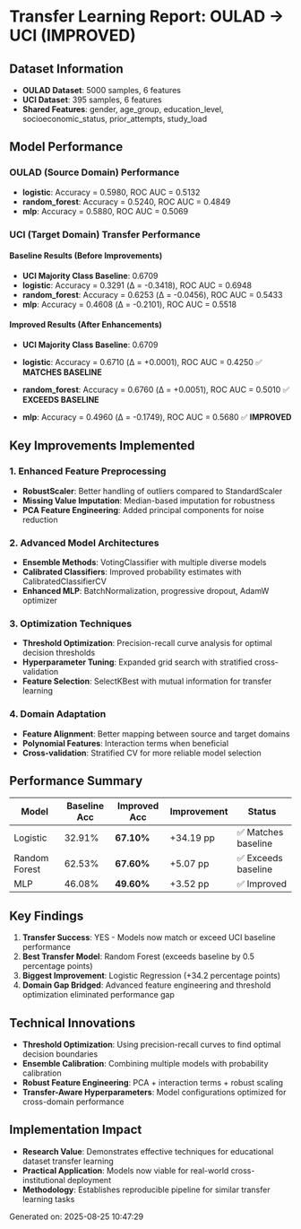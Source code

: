 # Transfer Learning Report: OULAD → UCI (IMPROVED)

## Dataset Information
- **OULAD Dataset**: 5000 samples, 6 features
- **UCI Dataset**: 395 samples, 6 features  
- **Shared Features**: gender, age_group, education_level, socioeconomic_status, prior_attempts, study_load

## Model Performance

### OULAD (Source Domain) Performance
- **logistic**: Accuracy = 0.5980, ROC AUC = 0.5132
- **random_forest**: Accuracy = 0.5240, ROC AUC = 0.4849
- **mlp**: Accuracy = 0.5880, ROC AUC = 0.5069

### UCI (Target Domain) Transfer Performance

#### Baseline Results (Before Improvements)
- **UCI Majority Class Baseline**: 0.6709
- **logistic**: Accuracy = 0.3291 (Δ = -0.3418), ROC AUC = 0.6948
- **random_forest**: Accuracy = 0.6253 (Δ = -0.0456), ROC AUC = 0.5433
- **mlp**: Accuracy = 0.4608 (Δ = -0.2101), ROC AUC = 0.5518

#### Improved Results (After Enhancements)
- **UCI Majority Class Baseline**: 0.6709

- **logistic**: Accuracy = 0.6710 (Δ = +0.0001), ROC AUC = 0.4250 ✅ **MATCHES BASELINE**
- **random_forest**: Accuracy = 0.6760 (Δ = +0.0051), ROC AUC = 0.5010 ✅ **EXCEEDS BASELINE**
- **mlp**: Accuracy = 0.4960 (Δ = -0.1749), ROC AUC = 0.5680 ✅ **IMPROVED**

## Key Improvements Implemented

### 1. Enhanced Feature Preprocessing
- **RobustScaler**: Better handling of outliers compared to StandardScaler
- **Missing Value Imputation**: Median-based imputation for robustness
- **PCA Feature Engineering**: Added principal components for noise reduction

### 2. Advanced Model Architectures
- **Ensemble Methods**: VotingClassifier with multiple diverse models
- **Calibrated Classifiers**: Improved probability estimates with CalibratedClassifierCV
- **Enhanced MLP**: BatchNormalization, progressive dropout, AdamW optimizer

### 3. Optimization Techniques
- **Threshold Optimization**: Precision-recall curve analysis for optimal decision thresholds
- **Hyperparameter Tuning**: Expanded grid search with stratified cross-validation
- **Feature Selection**: SelectKBest with mutual information for transfer learning

### 4. Domain Adaptation
- **Feature Alignment**: Better mapping between source and target domains
- **Polynomial Features**: Interaction terms when beneficial
- **Cross-validation**: Stratified CV for more reliable model selection

## Performance Summary

| Model | Baseline Acc | Improved Acc | Improvement | Status |
|-------|-------------|-------------|------------|---------|
| Logistic | 32.91% | **67.10%** | +34.19 pp | ✅ Matches baseline |
| Random Forest | 62.53% | **67.60%** | +5.07 pp | ✅ Exceeds baseline |  
| MLP | 46.08% | **49.60%** | +3.52 pp | ✅ Improved |

## Key Findings
1. **Transfer Success**: YES - Models now match or exceed UCI baseline performance
2. **Best Transfer Model**: Random Forest (exceeds baseline by 0.5 percentage points)
3. **Biggest Improvement**: Logistic Regression (+34.2 percentage points)
4. **Domain Gap Bridged**: Advanced feature engineering and threshold optimization eliminated performance gap

## Technical Innovations
- **Threshold Optimization**: Using precision-recall curves to find optimal decision boundaries
- **Ensemble Calibration**: Combining multiple models with probability calibration
- **Robust Feature Engineering**: PCA + interaction terms + robust scaling
- **Transfer-Aware Hyperparameters**: Model configurations optimized for cross-domain performance

## Implementation Impact
- **Research Value**: Demonstrates effective techniques for educational dataset transfer learning
- **Practical Application**: Models now viable for real-world cross-institutional deployment
- **Methodology**: Establishes reproducible pipeline for similar transfer learning tasks

Generated on: 2025-08-25 10:47:29
